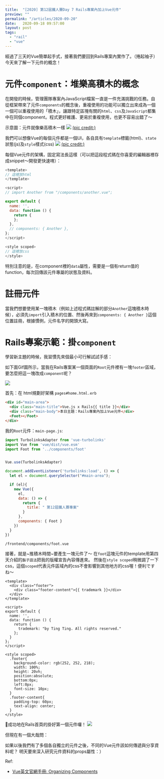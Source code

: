 ```yaml
---
title:  "[2020] 第12屆鐵人賽Day 7 Rails專案內加上Vue元件"
preview: ""
permalink: "/articles/2020-09-20"
date:   2020-09-18 09:57:00
layout: post
tags: 
  - "rail"
  - "vue"    
---
```


經過了三天的Vue簡單起手式，接著我們要回到Rails專案內實作了。（捲起袖子）  
今天來了解一下元件的概念！

<!-- more -->

# 元件`component`：堆樂高積木的概念

在開發的時候，管理團隊專案內JavaScript檔案一直是一件充滿挑戰的任務。自從框架帶來了元件`components`的概念後，重複使用的功能可以獨立出來成為一個一個可以重複使用的「積木」，讓跟特定區塊有關的`html`、`css`及`JavaScript`都集中在同個component。程式更好維護、更易於重複使用，也更不容易出錯了～

示意圖：元件就像樂高積木一樣
![](https://i.imgur.com/X5Eu0jM.png)
[(pic credit:)](http://www.sccnn.com/)


我們可以想像Vue的每個元件都是一個UI，各自具有`template`標籤(html)、`state`狀態(js)及`style`樣式(css)
![](https://i.imgur.com/TJaaKEH.png)
[(pic credit:)](https://vuejs.org/v2/guide/components.html)

每個Vue元件的架構，固定寫法長這樣（可以把這段程式碼在你喜愛的編輯器裡存成snippet～開發更快速唷）：
```javascript
<template>
// 這裡放html
</template>

<script>
// import Another from "/components/another.vue";

export default {
  name: '',
  data: function () {
    return {
    };
  },
  // components: { Another },
};
</script>

<style scoped>
// 這裡放css
</style>
```
特別注意的是，在component裡的`data`屬性，需要是一個有return值的function，每次回傳該元件專屬的狀態及資料。

# 註冊元件

當我們想要使用某一塊積木（例如上述程式碼註解的部分`Another`這塊積木時候），必須先`import`引入積木的位置、然後再來到`components: { Another }`這個位置註冊，根據慣例，元件名字的開頭大寫。

# Rails專案示範：掛`component`

學習新主題的時候，我習慣先來個最小可行解試試手感：

如下面Gif圖所示，當我在Rails專案某一個頁面的`Root`元件裡有一塊`footer`區域，要怎麼把這一塊改成`component`呢？

![](https://i.imgur.com/TJRIlz0.gif)

首先：在 html規劃好架構
`pages#home.html.erb`
```html
<div id="main-area">
  <div class="main-title">Vue.js x Rails{{ title }}</div>
  <div class="main-body">本日主題：Rails專案內加上Vue元件</div>
  <Foot></Foot>
</div>
```

我的`Root`元件：`main-page.js`:

```javascript
import TurbolinksAdapter from 'vue-turbolinks'
import Vue from 'vue/dist/vue.esm'
import Foot from '../components/foot'


Vue.use(TurbolinksAdapter)

document.addEventListener('turbolinks:load', () => {
  let el = document.querySelector("#main-area");

  if (el){
    new Vue({
      el,
      data: () => {
        return {
          title: " 第12屆鐵人賽專案"
        }
      },
      components: { Foot }
    })    
  }
})
```

`/frontend/components/foot.vue`

接著，就是~推積木時間~要產生一塊元件了～
在`foot`這塊元件的template用第四天介紹的`鬍子語法`把我的版權宣告內容傳進來。
然後在`style scoped`稍微調了一下css，這個`scoped`代表元件區域內的css不會影響到其他地方的css喔！便利ですね〜

```vue
<template>
  <div class="footer">
    <div class="footer-content">{{ trademark }}</div>
  </div>
</template>

<script>
export default {
  name: '',
  data: function () {
    return {
      trademark: "by Ting Ting. All rights reserved."
    };
  }
};
</script>

<style scoped>
  .footer{
    background-color: rgb(252, 252, 218);
    width: 100%;
    height: 20vh;
    position:absolute;
    bottom:0px;
    left:0px;
    font-size: 10px;
  }
  .footer-content{
    padding-top: 60px;
    text-align: center;
  }
</style>
```



成功地在Rails首頁的掛好第一個元件囉！
![](https://i.imgur.com/1OHifbR.png)

但現在有一個大哉問：

如果以後我們有了多個各自獨立的元件之後，不同的Vue元件該如何傳遞與分享資料呢？
明天要來深入研究元件資料的props屬性：）

Ref: 

* [Vue英文官網手冊: Organizing Components](https://vuejs.org/v2/guide/components.html)  